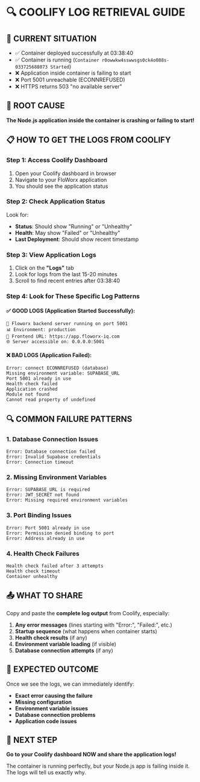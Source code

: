 # 🔍 COOLIFY LOG RETRIEVAL GUIDE

## 🎯 CURRENT SITUATION
- ✅ Container deployed successfully at 03:38:40
- ✅ Container is running (`Container r0owwkw4sswwsgs0ck4o088s-033725688073 Started`)
- ❌ Application inside container is failing to start
- ❌ Port 5001 unreachable (ECONNREFUSED)
- ❌ HTTPS returns 503 "no available server"

## 🚨 ROOT CAUSE
**The Node.js application inside the container is crashing or failing to start!**

## 📋 HOW TO GET THE LOGS FROM COOLIFY

### Step 1: Access Coolify Dashboard
1. Open your Coolify dashboard in browser
2. Navigate to your FloWorx application
3. You should see the application status

### Step 2: Check Application Status
Look for:
- **Status**: Should show "Running" or "Unhealthy"
- **Health**: May show "Failed" or "Unhealthy"
- **Last Deployment**: Should show recent timestamp

### Step 3: View Application Logs
1. Click on the **"Logs"** tab
2. Look for logs from the last 15-20 minutes
3. Scroll to find recent entries after 03:38:40

### Step 4: Look for These Specific Log Patterns

#### ✅ GOOD LOGS (Application Started Successfully):
```
🚀 Floworx backend server running on port 5001
📊 Environment: production
🔗 Frontend URL: https://app.floworx-iq.com
🌐 Server accessible on: 0.0.0.0:5001
```

#### ❌ BAD LOGS (Application Failed):
```
Error: connect ECONNREFUSED (database)
Missing environment variable: SUPABASE_URL
Port 5001 already in use
Health check failed
Application crashed
Module not found
Cannot read property of undefined
```

## 🔍 COMMON FAILURE PATTERNS

### 1. Database Connection Issues
```
Error: Database connection failed
Error: Invalid Supabase credentials
Error: Connection timeout
```

### 2. Missing Environment Variables
```
Error: SUPABASE_URL is required
Error: JWT_SECRET not found
Error: Missing required environment variables
```

### 3. Port Binding Issues
```
Error: Port 5001 already in use
Error: Permission denied binding to port
Error: Address already in use
```

### 4. Health Check Failures
```
Health check failed after 3 attempts
Health check timeout
Container unhealthy
```

## 📤 WHAT TO SHARE

Copy and paste the **complete log output** from Coolify, especially:

1. **Any error messages** (lines starting with "Error:", "Failed:", etc.)
2. **Startup sequence** (what happens when container starts)
3. **Health check results** (if any)
4. **Environment variable loading** (if visible)
5. **Database connection attempts** (if any)

## 🎯 EXPECTED OUTCOME

Once we see the logs, we can immediately identify:
- **Exact error causing the failure**
- **Missing configuration**
- **Environment variable issues**
- **Database connection problems**
- **Application code issues**

## 🚀 NEXT STEP

**Go to your Coolify dashboard NOW and share the application logs!**

The container is running perfectly, but your Node.js app is failing inside it. The logs will tell us exactly why.
